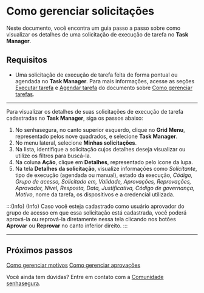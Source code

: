 # Como gerenciar solicitações

Neste documento, você encontra um guia passo a passo sobre como visualizar os detalhes de uma solicitação de execução de tarefa no **Task Manager**.


## Requisitos


* Uma solicitação de execução de tarefa feita de forma pontual ou agendada no **Task Manager**. Para mais informações, acesse as seções [Executar tarefa](/v3-33/docs/pt/task-manager-how-to-manage-tasks#executar-uma-tarefa) e [Agendar tarefa](/v3-33/docs/pt/task-manager-how-to-manage-tasks#agendar-uma-tarefa) do documento sobre [Como gerenciar tarefas](/v3-33/docs/pt/task-manager-how-to-manage-tasks).

---

Para visualizar os detalhes de suas solicitações de execução de tarefa cadastradas no **Task Manager**, siga os passos abaixo:


1. No senhasegura, no canto superior esquerdo, clique no **Grid Menu**, representado pelos nove quadrados, e selecione **Task Manager**.
2. No menu lateral, selecione **Minhas solicitações**.
3. Na lista, identifique a solicitação cujos detalhes deseja visualizar ou utilize os filtros para buscá-la.
4. Na coluna **Ação**, clique em **Detalhes**, representado pelo ícone da lupa.
5. Na tela **Detalhes da solicitação**, visualize informações como *Solicitante*, tipo de execução (agendada ou manual), estado da execução,  *Código, Grupo de acesso, Solicitado em, Validade, Aprovações, Reprovações, Aprovador, Nível, Resposta, Data, Justificativa, Código de governança, Motivo*, nome da tarefa, os dispositivos e a credencial utilizada. 

:::(Info) (Info)
Caso você esteja cadastrado como usuário aprovador do grupo de acesso em que essa solicitação está cadastrada, você poderá aprová-la ou reprová-la diretamente nessa tela clicando nos botões **Aprovar** ou **Reprovar** no canto inferior direito. 
:::

---
## Próximos passos

[Como gerenciar motivos](/v3-33/docs/pt/task-manager-how-to-manage-reasons)
[Como gerenciar aprovações](/v3-33/docs/pt/task-manager-how-to-manage-approvals)

Você ainda tem dúvidas? Entre em contato com a [Comunidade senhasegura](https://community.senhasegura.io/).
